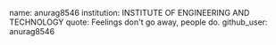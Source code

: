 name: anurag8546
institution: INSTITUTE OF ENGINEERING AND TECHNOLOGY
quote: Feelings don't go away, people do.
github_user: anurag8546
